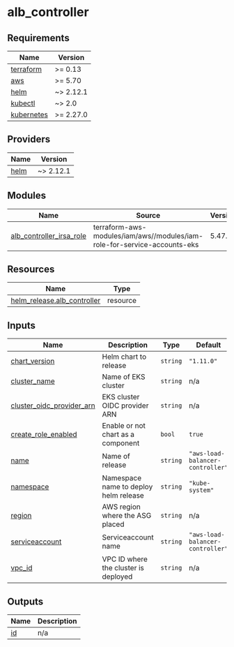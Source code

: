 # alb_controller

<!-- BEGIN_TF_DOCS -->
## Requirements

| Name | Version |
|------|---------|
| <a name="requirement_terraform"></a> [terraform](#requirement\_terraform) | >= 0.13 |
| <a name="requirement_aws"></a> [aws](#requirement\_aws) | >= 5.70 |
| <a name="requirement_helm"></a> [helm](#requirement\_helm) | ~> 2.12.1 |
| <a name="requirement_kubectl"></a> [kubectl](#requirement\_kubectl) | ~> 2.0 |
| <a name="requirement_kubernetes"></a> [kubernetes](#requirement\_kubernetes) | >= 2.27.0 |

## Providers

| Name | Version |
|------|---------|
| <a name="provider_helm"></a> [helm](#provider\_helm) | ~> 2.12.1 |

## Modules

| Name | Source | Version |
|------|--------|---------|
| <a name="module_alb_controller_irsa_role"></a> [alb\_controller\_irsa\_role](#module\_alb\_controller\_irsa\_role) | terraform-aws-modules/iam/aws//modules/iam-role-for-service-accounts-eks | 5.47.1 |

## Resources

| Name | Type |
|------|------|
| [helm_release.alb_controller](https://registry.terraform.io/providers/hashicorp/helm/latest/docs/resources/release) | resource |

## Inputs

| Name | Description | Type | Default | Required |
|------|-------------|------|---------|:--------:|
| <a name="input_chart_version"></a> [chart\_version](#input\_chart\_version) | Helm chart to release | `string` | `"1.11.0"` | no |
| <a name="input_cluster_name"></a> [cluster\_name](#input\_cluster\_name) | Name of EKS cluster | `string` | n/a | yes |
| <a name="input_cluster_oidc_provider_arn"></a> [cluster\_oidc\_provider\_arn](#input\_cluster\_oidc\_provider\_arn) | EKS cluster OIDC provider ARN | `string` | n/a | yes |
| <a name="input_create_role_enabled"></a> [create\_role\_enabled](#input\_create\_role\_enabled) | Enable or not chart as a component | `bool` | `true` | no |
| <a name="input_name"></a> [name](#input\_name) | Name of release | `string` | `"aws-load-balancer-controller"` | no |
| <a name="input_namespace"></a> [namespace](#input\_namespace) | Namespace name to deploy helm release | `string` | `"kube-system"` | no |
| <a name="input_region"></a> [region](#input\_region) | AWS region where the ASG placed | `string` | n/a | yes |
| <a name="input_serviceaccount"></a> [serviceaccount](#input\_serviceaccount) | Serviceaccount name | `string` | `"aws-load-balancer-controller"` | no |
| <a name="input_vpc_id"></a> [vpc\_id](#input\_vpc\_id) | VPC ID where the cluster is deployed | `string` | n/a | yes |

## Outputs

| Name | Description |
|------|-------------|
| <a name="output_id"></a> [id](#output\_id) | n/a |
<!-- END_TF_DOCS -->
